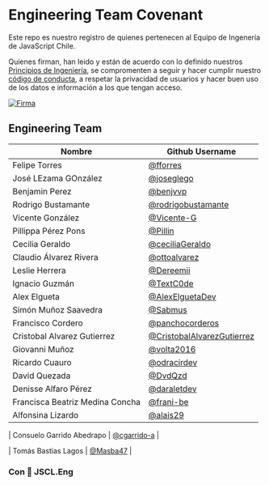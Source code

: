 # Engineering Team Covenant

Este repo es nuestro registro de quienes pertenecen al Equipo de Ingenería de JavaScript Chile.

Quienes firman, han leido y están de acuerdo con lo definido nuestros [Principios de Ingeniería](https://eng.jschile.org/JSChile-Principios-de-Ingenier-a-7c87246f2dac49f38b42dd509238f9fb), se compromenten a seguir y hacer cumplir nuestro [código de conducta](https://github.com/jsconfcl/code_of_conduct), a respetar la privacidad de usuarios y hacer buen uso de los datos e información a los que tengan acceso.

[![Firma](https://img.shields.io/badge/firma_aqui!-f7df1e?style=for-the-badge&logo=buddy&logoColor=000000)](https://github.com/jsconfcl/engineering-team-covenant/issues/new?template=sign-the-terms.yml)

## Engineering Team

| **Nombre** | **Github Username** |
| ---------- | ------------------- |
| Felipe Torres | [@fforres](https://github.com/fforres) |
| José LEzama GOnzález | [@joseglego](https://github.com/joseglego) |
| Benjamin Perez | [@benjvvp](https://github.com/benjvvp) |
| Rodrigo Bustamante | [@rodrigobustamante](https://github.com/rodrigobustamante) |
| Vicente González | [@Vicente-G](https://github.com/Vicente-G) |
| Pillippa Pérez Pons | [@Pillin](https://github.com/Pillin) |
| Cecilia Geraldo | [@ceciliaGeraldo](https://github.com/ceciliaGeraldo) |
| Claudio Álvarez Rivera | [@ottoalvarez](https://github.com/ottoalvarez) |
| Leslie Herrera | [@Dereemii](https://github.com/Dereemii) |
| Ignacio Guzmán | [@TextC0de](https://github.com/TextC0de) |
| Alex Elgueta | [@AlexElguetaDev](https://github.com/AlexElguetaDev) |
| Simón Muñoz Saavedra | [@Sabmus](https://github.com/Sabmus) |
| Francisco Cordero | [@panchocorderos](https://github.com/panchocorderos) |
| Cristobal Alvarez Gutierrez | [@CristobalAlvarezGutierrez](https://github.com/CristobalAlvarezGutierrez)|
| Giovanni Muñoz | [@volta2016](https://github.com/volta2016) |
| Ricardo Cuauro | [@odracirdev](https://github.com/odracirdev) |
| David Quezada | [@DvdQzd](https://github.com/dvdqzd) |
| Denisse Alfaro Pérez | [@daraletdev](https://github.com/daraletdev) |
| Francisca Beatriz Medina Concha | [@frani-be](https://github.com/frani-be) |
| Alfonsina Lizardo | [@alais29](https://github.com/alais29) |

<!-- Este es un placeholder para una nueva entrada, sientente libre de copiarlo y usarlo en la tabla superior. -->
<!--

|                                             | [x](xxxxx)                                        |  
-->

| Consuelo Garrido Abedrapo | [@cgarrido-a](https://github.com/cgarrido-a) |

| Tomás Bastias Lagos | [@Masba47](https://github.com/Masba47) |

### Con 💛 JSCL.Eng
